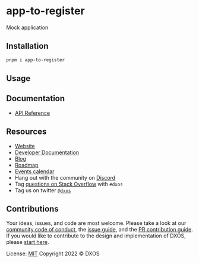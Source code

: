 # app-to-register

Mock application

## Installation

```bash
pnpm i app-to-register
```

## Usage

## Documentation

- [API Reference](https://docs.dxos.org/api/app-to-register)

## Resources

- [Website](https://dxos.org)
- [Developer Documentation](https://docs.dxos.org)
- [Blog](https://blog.dxos.org)
- [Roadmap](https://docs.dxos.org/roadmap)
- [Events calendar](https://blog.dxos.org/events)
- Hang out with the community on [Discord](https://dxos.org/discord)
- Tag [questions on Stack Overflow](https://stackoverflow.com/questions/tagged/dxos) with `#dxos`
- Tag us on twitter [`@dxos`](https://twitter.com/dxos)

## Contributions

Your ideas, issues, and code are most welcome. Please take a look at our [community code of conduct](), the [issue guide](), and the [PR contribution guide](). If you would like to contribute to the design and implementation of DXOS, please [start here]().

License: [MIT](./LICENSE.md) Copyright 2022 © DXOS
